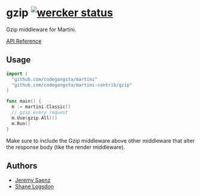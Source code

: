 # gzip [![wercker status](https://app.wercker.com/status/186d65e4d8160cf274ffc5835e6d9795 "wercker status")](https://app.wercker.com/project/bykey/186d65e4d8160cf274ffc5835e6d9795)
Gzip middleware for Martini.

[API Reference](http://godoc.org/github.com/martini-contrib/gzip)

## Usage

~~~ go
import (
  "github.com/codegangsta/martini"
  "github.com/codegangsta/martini-contrib/gzip"
)

func main() {
  m := martini.Classic()
  // gzip every request
  m.Use(gzip.All())
  m.Run()
}

~~~

Make sure to include the Gzip middleware above other middleware that alter the response body (like the render middleware).

## Authors
* [Jeremy Saenz](http://github.com/codegangsta)
* [Shane Logsdon](http://github.com/slogsdon)
